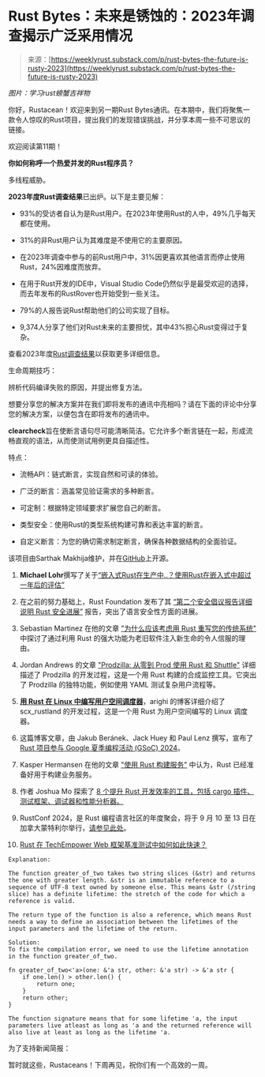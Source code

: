 <!--yml

类别：未分类

日期：2024-05-29 13:21:43

-->

# Rust Bytes：未来是锈蚀的：2023年调查揭示广泛采用情况

> 来源：[https://weeklyrust.substack.com/p/rust-bytes-the-future-is-rusty-2023](https://weeklyrust.substack.com/p/rust-bytes-the-future-is-rusty-2023)

*图片：学习rust螃蟹吉祥物*

你好，Rustacean！欢迎来到另一期Rust Bytes通讯。在本期中，我们将聚焦一款令人惊叹的Rust项目，提出我们的发现错误挑战，并分享本周一些不可思议的链接。

欢迎阅读第11期！

**你如何称呼一个热爱并发的Rust程序员？**

多线程威胁。

**2023年度Rust调查结果**已出炉。以下是主要见解：

+   93%的受访者自认为是Rust用户。在2023年使用Rust的人中，49%几乎每天都在使用。

+   31%的非Rust用户认为其难度是不使用它的主要原因。

+   在2023年调查中参与的前Rust用户中，31%因更喜欢其他语言而停止使用Rust，24%因难度而放弃。

+   在用于Rust开发的IDE中，Visual Studio Code仍然似乎是最受欢迎的选择，而去年发布的RustRover也开始受到一些关注。

+   79%的人报告说Rust帮助他们的公司实现了目标。

+   9,374人分享了他们对Rust未来的主要担忧，其中43%担心Rust变得过于复杂。

查看2023年度[Rust调查结果](https://blog.rust-lang.org/2024/02/19/2023-Rust-Annual-Survey-2023-results.html)以获取更多详细信息。

生命周期技巧：

辨析代码编译失败的原因，并提出修复方法。

想要分享您的解决方案并在我们即将发布的通讯中亮相吗？请在下面的评论中分享您的解决方案，以便包含在即将发布的通讯中。

**clearcheck**旨在使断言语句尽可能清晰简洁。它允许多个断言链在一起，形成流畅直观的语法，从而使测试用例更具自描述性。

特点：

+   流畅API：链式断言，实现自然和可读的体验。

+   广泛的断言：涵盖常见验证需求的多种断言。

+   可定制：根据特定领域要求扩展您自己的断言。

+   类型安全：使用Rust的类型系统构建可靠和表达丰富的断言。

+   自定义断言：为您的确切需求制定断言，确保各种数据结构的全面验证。

该项目由Sarthak Makhija维护，并在[GitHub](https://github.com/SarthakMakhija/clearcheck)上开源。

1.  **Michael Lohr**撰写了关于[“嵌入式Rust在生产中..？使用Rust在嵌入式中超过一年后的评估”](https://blog.lohr.dev/embedded-rust)

1.  在之前的努力基础上，Rust Foundation 发布了其 [“第二个安全倡议报告详细说明 Rust 安全进展”](https://foundation.rust-lang.org/news/second-security-initiative-report-details-rust-security-advancements/) 报告，突出了语言安全性方面的进展。

1.  Sebastian Martinez 在他的文章 ["为什么应该考虑用 Rust 重写您的传统系统"](https://www.wyeworks.com/blog/2024/02/20/why-you-should-consider-rewriting-your-legacy-system-in-rust/) 中探讨了通过利用 Rust 的强大功能为老旧软件注入新生命的令人信服的理由。

1.  Jordan Andrews 的文章 ["Prodzilla: 从零到 Prod 使用 Rust 和 Shuttle"](https://codingupastorm.dev/about/) 详细描述了 Prodzilla 的开发过程，这是一个用 Rust 构建的合成监控工具。它突出了 Prodzilla 的独特功能，例如使用 YAML 测试复杂用户流程等。

1.  **[用 Rust 在 Linux 中编写用户空间调度器](https://arighi.blogspot.com/2024/02/writing-scheduler-for-linux-in-rust.html)**，arighi 的博客详细介绍了 scx_rustland 的开发过程，这是一个用 Rust 为用户空间编写的 Linux 调度器。

1.  这篇博客文章，由 Jakub Beránek、Jack Huey 和 Paul Lenz 撰写，宣布了 [Rust 项目参与 Google 夏季编程活动 (GSoC) 2024](https://blog.rust-lang.org/2024/02/21/Rust-participates-in-GSoC-2024.html)。

1.  Kasper Hermansen 在他的文章 ["使用 Rust 构建服务"](https://blog.kasperhermansen.com/posts/building-business-services-in-rust/) 中认为，Rust 已经准备好用于构建业务服务。

1.  作者 Joshua Mo 探索了 [8 个提升 Rust 开发效率的工具，包括 cargo 插件、测试框架、调试器和性能分析器。](https://www.shuttle.rs/blog/2024/02/15/best-rust-tooling)

1.  RustConf 2024，是 Rust 编程语言社区的年度聚会，将于 9 月 10 至 13 日在加拿大蒙特利尔举行，[请参见此处](https://foundation.rust-lang.org/news/save-the-date-rustconf-2024-september-10-13/)。

1.  [Rust 在 TechEmpower Web 框架基准测试中如何如此快速？](https://kerkour.com/rust-fast-techempower-web-framework-benchmarks)

```
Explanation:

The function greater_of_two takes two string slices (&str) and returns the one with greater length. &str is an immutable reference to a sequence of UTF-8 text owned by someone else. This means &str (/string slice) has a definite lifetime: the stretch of the code for which a reference is valid. 

The return type of the function is also a reference, which means Rust needs a way to define an association between the lifetimes of the input parameters and the lifetime of the return.

Solution:
To fix the compilation error, we need to use the lifetime annotation in the function greater_of_two.

fn greater_of_two<'a>(one: &'a str, other: &'a str) -> &'a str {
    if one.len() > other.len() {
        return one;
    }
    return other;
}

The function signature means that for some lifetime 'a, the input parameters live atleast as long as 'a and the returned reference will also live at least as long as the lifetime 'a.
```

为了支持新闻简报：

暂时就这些，Rustaceans！下周再见，祝你们有一个高效的一周。

